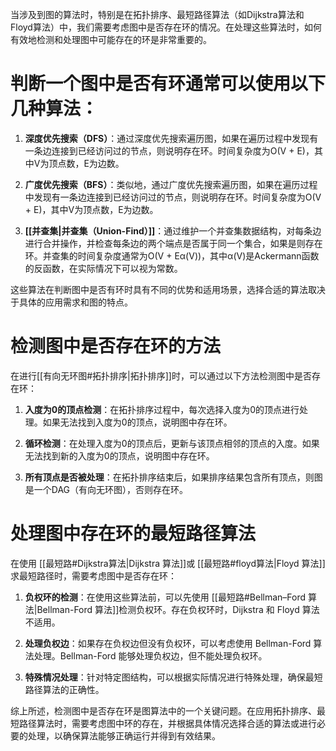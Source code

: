 当涉及到图的算法时，特别是在拓扑排序、最短路径算法（如Dijkstra算法和Floyd算法）中，我们需要考虑图中是否存在环的情况。在处理这些算法时，如何有效地检测和处理图中可能存在的环是非常重要的。

# 判断一个图中是否有环通常可以使用以下几种算法：

1. **深度优先搜索（DFS）**：通过深度优先搜索遍历图，如果在遍历过程中发现有一条边连接到已经访问过的节点，则说明存在环。时间复杂度为O(V + E)，其中V为顶点数，E为边数。

2. **广度优先搜索（BFS）**：类似地，通过广度优先搜索遍历图，如果在遍历过程中发现有一条边连接到已经访问过的节点，则说明存在环。时间复杂度为O(V + E)，其中V为顶点数，E为边数。

3. **[[并查集|并查集（Union-Find）]]**：通过维护一个并查集数据结构，对每条边进行合并操作，并检查每条边的两个端点是否属于同一个集合，如果是则存在环。并查集的时间复杂度通常为O(V + Eα(V))，其中α(V)是Ackermann函数的反函数，在实际情况下可以视为常数。

这些算法在判断图中是否有环时具有不同的优势和适用场景，选择合适的算法取决于具体的应用需求和图的特点。
# 检测图中是否存在环的方法

在进行[[有向无环图#拓扑排序|拓扑排序]]时，可以通过以下方法检测图中是否存在环：

1. **入度为0的顶点检测**：在拓扑排序过程中，每次选择入度为0的顶点进行处理。如果无法找到入度为0的顶点，说明图中存在环。

2. **循环检测**：在处理入度为0的顶点后，更新与该顶点相邻的顶点的入度。如果无法找到新的入度为0的顶点，说明图中存在环。

3. **所有顶点是否被处理**：在拓扑排序结束后，如果排序结果包含所有顶点，则图是一个DAG（有向无环图），否则存在环。

# 处理图中存在环的最短路径算法

在使用 [[最短路#Dijkstra算法|Dijkstra 算法]]或 [[最短路#floyd算法|Floyd 算法]]求最短路径时，需要考虑图中是否存在环：

1. **负权环的检测**：在使用这些算法前，可以先使用 [[最短路#Bellman–Ford 算法|Bellman-Ford 算法]]检测负权环。存在负权环时，Dijkstra 和 Floyd 算法不适用。

2. **处理负权边**：如果存在负权边但没有负权环，可以考虑使用 Bellman-Ford 算法处理。Bellman-Ford 能够处理负权边，但不能处理负权环。

3. **特殊情况处理**：针对特定图结构，可以根据实际情况进行特殊处理，确保最短路径算法的正确性。

综上所述，检测图中是否存在环是图算法中的一个关键问题。在应用拓扑排序、最短路径算法时，需要考虑图中环的存在，并根据具体情况选择合适的算法或进行必要的处理，以确保算法能够正确运行并得到有效结果。